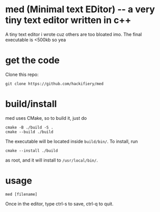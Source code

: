 # med (Minimal text EDitor) -- a very tiny text editor written in c++
A tiny text editor i wrote cuz others are too bloated imo. The final executable is <500kb so yea

# get the code
Clone this repo:
```````
git clone https://github.com/hackifiery/med
```````

# build/install
med uses CMake, so to build it, just do
``````
cmake -B ./build -S .
cmake --build ./build
``````
The executable will be located inside `build/bin/`. To install, run
``````
cmake --install ./build
``````
as root, and it will install to `/usr/local/bin/`.

# usage
``````
med [filename]
``````
Once in the editor, type ctrl-s to save, ctrl-q to quit.
